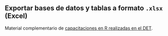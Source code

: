 
## Exportar bases de datos y tablas a formato `.xlsx` (Excel)

Material complementario de [capacitaciones en R realizadas en el DET](https://capacitacionesdet.github.io/). 